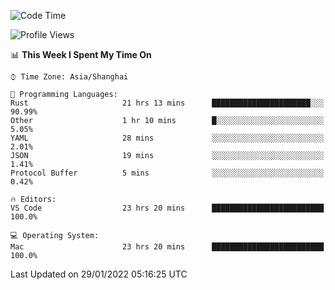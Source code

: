 <!--START_SECTION:waka-->
![Code Time](http://img.shields.io/badge/Code%20Time-962%20hrs%2028%20mins-blue)

![Profile Views](http://img.shields.io/badge/Profile%20Views-19-blue)

📊 **This Week I Spent My Time On** 

```text
⌚︎ Time Zone: Asia/Shanghai

💬 Programming Languages: 
Rust                     21 hrs 13 mins      ██████████████████████░░░   90.99% 
Other                    1 hr 10 mins        █░░░░░░░░░░░░░░░░░░░░░░░░   5.05% 
YAML                     28 mins             ░░░░░░░░░░░░░░░░░░░░░░░░░   2.01% 
JSON                     19 mins             ░░░░░░░░░░░░░░░░░░░░░░░░░   1.41% 
Protocol Buffer          5 mins              ░░░░░░░░░░░░░░░░░░░░░░░░░   0.42%

🔥 Editors: 
VS Code                  23 hrs 20 mins      █████████████████████████   100.0%

💻 Operating System: 
Mac                      23 hrs 20 mins      █████████████████████████   100.0%

```


 Last Updated on 29/01/2022 05:16:25 UTC
<!--END_SECTION:waka-->
